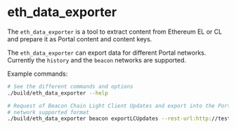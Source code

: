 # eth_data_exporter

The `eth_data_exporter` is a tool to extract content from Ethereum EL or CL and
prepare it as Portal content and content keys.

The `eth_data_exporter` can export data for different Portal networks.
Currently the `history` and the `beacon` networks are supported.

Example commands:

```bash
# See the different commands and options
./build/eth_data_exporter --help
```

```bash
# Request of Beacon Chain Light Client Updates and export into the Portal
# network supported format
./build/eth_data_exporter beacon exportLCUpdates --rest-url:http://testing.mainnet.beacon-api.nimbus.team --start-period:816 --count:4
```
